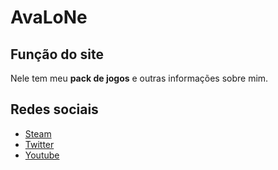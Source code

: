 # AvaLoNe 

## Função do site

Nele tem meu **pack de jogos** e outras informações sobre mim.


## Redes sociais



* [Steam](https://steamcommunity.com/id/avalonescarlat/) 
* [Twitter](https://twitter.com/MenozinhoPvP)
* [Youtube](https://www.youtube.com/channel/UCG_PhTROeH9h8cJf1Q1bCSQ?view_as=subscriber)
